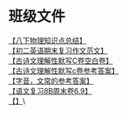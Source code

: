# 班级文件
[【八下物理知识点总结】](JMS-Class-five.github.io/files/pdf/八下物理知识点总结.pdf)\
[【初二英语期末复习作文范文】](JMS-Class-five.github.io/files/pdf/初二英语期末复习作文范文.pdf)\
[【古诗文理解性默写C卷空白卷】](JMS-Class-five.github.io/files/pdf/古诗文理解性默写C卷空白卷.pdf)\
[【古诗文理解性默写c卷参考答案】](JMS-Class-five.github.io/files/pdf/古诗文理解性默写c卷参考答案.pdf)\
[【字音，文常的参考答案】](JMS-Class-five.github.io/files/pdf/字音，文常%20参考答案.pdf)\
[【语文复习8B周末卷6.9】](JMS-Class-five.github.io/files/pdf/语文复习8B周末卷6.9.pdf)\
[【】]()\
